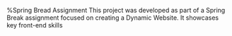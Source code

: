 %Spring Bread Assignment
This project was developed as part of a Spring Break assignment focused on creating a Dynamic Website. It showcases key front-end skills
